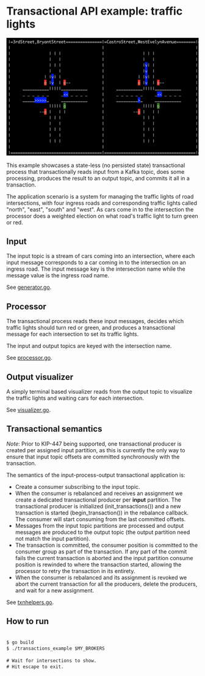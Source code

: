 # Transactional API example: traffic lights

![Traffic example](traffic.png)

This example showcases a state-less (no persisted state) transactional process
that transactionally reads input from a Kafka topic, does some processing,
produces the result to an output topic, and commits it all in a transaction.

The application scenario is a system for managing the traffic lights
of road intersections, with four ingress roads and corresponding traffic
lights called "north", "east", "south" and "west".
As cars come in to the intersection the processor does a weighted election
on what road's traffic light to turn green or red.


## Input

The input topic is a stream of cars coming into an intersection, where
each input message corresponds to a car coming in to the intersection
on an ingress road.
The input message key is the intersection name while the message value is
the ingress road name.

See [generator.go](generator.go).


## Processor

The transactional process reads these input messages, decides which traffic
lights should turn red or green, and produces a transactional message for
each intersection to set its traffic lights.

The input and output topics are keyed with the intersection name.

See [processor.go](processor.go).


## Output visualizer

A simply terminal based visualizer reads from the output topic to
visualize the traffic lights and waiting cars for each intersection.

See [visualizer.go](visualizer.go).


## Transactional semantics

*Note*: Prior to KIP-447 being supported, one transactional producer is
created per assigned input partition, as this is currently the only way to
ensure that input topic offsets are committed synchronously with the transaction.

The semantics of the input-process-output transactional application is:

 * Create a consumer subscribing to the input topic.
 * When the consumer is rebalanced and receives an assignment we
   create a dedicated transactional producer per **input** partition.
   The transactional producer is initialized (init_transactions()) and a new
   transaction is started (begin_transaction()) in the rebalance callback.
   The consumer will start consuming from the last committed offsets.
 * Messages from the input topic partitions are processed and output messages
   are produced to the output topic (the output partition need not match
   the input partition).
 * The transaction is committed, the consumer position is committed to the
   consumer group as part of the transaction. If any part of the commit fails the
   current transaction is aborted and the input partition consume position
   is rewinded to where the transaction started, allowing the processor to
   retry the transaction in its entirety.
 * When the consumer is rebalanced and its assignment is revoked
   we abort the current transaction for all the producers, delete the producers,
   and wait for a new assignment.

See [txnhelpers.go](txnhelpers.go).


## How to run

```golang

$ go build
$ ./transactions_example $MY_BROKERS

# Wait for intersections to show.
# Hit escape to exit.
```
